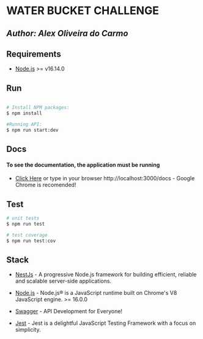 # WATER BUCKET CHALLENGE
## _Author: Alex Oliveira do Carmo_
## Requirements 

- [Node.js] >= v16.14.0

## Run

```bash

# Install NPM packages:
$ npm install

#Running API:
$ npm run start:dev
```

## Docs
#### To see the documentation, the application must be running
- [Click Here] or type in your browser http://localhost:3000/docs - Google Chrome is recomended!

## Test

```bash
# unit tests
$ npm run test

# test coverage
$ npm run test:cov
```


## Stack

- [NestJs] - A progressive Node.js framework for building efficient, reliable and scalable server-side applications.
- [Node.js] - Node.js® is a JavaScript runtime built on Chrome's V8 JavaScript engine. >= 16.0.0
- [Swagger] - API Development for Everyone!
- [Jest] - Jest is a delightful JavaScript Testing Framework with a focus on simplicity.




   [Swagger]: <https://swagger.io>
   [Click Here]: <http://localhost:3000/docs>
   [NestJs]: <https://nestjs.com/>  
   [Jest]: <https://jestjs.io/>
   [node.js]: <http://nodejs.org>
  
 
